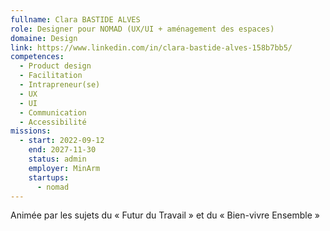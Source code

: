 ```yaml
---
fullname: Clara BASTIDE ALVES
role: Designer pour NOMAD (UX/UI + aménagement des espaces)
domaine: Design
link: https://www.linkedin.com/in/clara-bastide-alves-158b7bb5/
competences:
  - Product design
  - Facilitation
  - Intrapreneur(se)
  - UX
  - UI
  - Communication
  - Accessibilité
missions:
  - start: 2022-09-12
    end: 2027-11-30
    status: admin
    employer: MinArm
    startups:
      - nomad
---
```

Animée par les sujets du « Futur du Travail » et du « Bien-vivre Ensemble »